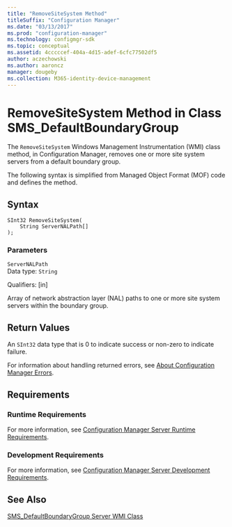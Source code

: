 ```yaml
---
title: "RemoveSiteSystem Method"
titleSuffix: "Configuration Manager"
ms.date: "03/13/2017"
ms.prod: "configuration-manager"
ms.technology: configmgr-sdk
ms.topic: conceptual
ms.assetid: 4cccccef-404a-4d15-adef-6cfc77502df5
author: aczechowski
ms.author: aaroncz
manager: dougeby
ms.collection: M365-identity-device-management
---
```

# RemoveSiteSystem Method in Class SMS_DefaultBoundaryGroup
 The `RemoveSiteSystem` Windows Management Instrumentation (WMI) class method, in Configuration Manager, removes one or more site system servers from a default boundary group.    

 The following syntax is simplified from Managed Object Format (MOF) code and defines the method.  

## Syntax  

```  
SInt32 RemoveSiteSystem(  
    String ServerNALPath[]  
);  
```  

### Parameters  
 `ServerNALPath`  
 Data type: `String`  

 Qualifiers: [in]  

 Array of network abstraction layer (NAL) paths to one or more site system servers within the boundary group.

## Return Values  
 An `SInt32` data type that is 0 to indicate success or non-zero to indicate failure.  

 For information about handling returned errors, see [About Configuration Manager Errors](../../../../../develop/core/understand/about-configuration-manager-errors.md).  

## Requirements  

### Runtime Requirements  
 For more information, see [Configuration Manager Server Runtime Requirements](../../../../../develop/core/reqs/server-runtime-requirements.md).  

### Development Requirements  
 For more information, see [Configuration Manager Server Development Requirements](../../../../../develop/core/reqs/server-development-requirements.md).  

## See Also  
 [SMS_DefaultBoundaryGroup Server WMI Class](../../../../../develop/reference/core/servers/configure/sms-defaultboundarygroup-server-wmi-class.md)
